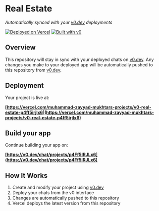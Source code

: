 # Real Estate 

*Automatically synced with your [v0.dev](https://v0.dev) deployments*

[![Deployed on Vercel](https://img.shields.io/badge/Deployed%20on-Vercel-black?style=for-the-badge&logo=vercel)](https://vercel.com/muhammad-zayyad-mukhtars-projects/v0-real-estate-p4ff5irjlx6)
[![Built with v0](https://img.shields.io/badge/Built%20with-v0.dev-black?style=for-the-badge)](https://v0.dev/chat/projects/p4Ff5IRJLx6)

## Overview

This repository will stay in sync with your deployed chats on [v0.dev](https://v0.dev).
Any changes you make to your deployed app will be automatically pushed to this repository from [v0.dev](https://v0.dev).

## Deployment

Your project is live at:

**[https://vercel.com/muhammad-zayyad-mukhtars-projects/v0-real-estate-p4ff5irjlx6](https://vercel.com/muhammad-zayyad-mukhtars-projects/v0-real-estate-p4ff5irjlx6)**

## Build your app

Continue building your app on:

**[https://v0.dev/chat/projects/p4Ff5IRJLx6](https://v0.dev/chat/projects/p4Ff5IRJLx6)**

## How It Works

1. Create and modify your project using [v0.dev](https://v0.dev)
2. Deploy your chats from the v0 interface
3. Changes are automatically pushed to this repository
4. Vercel deploys the latest version from this repository